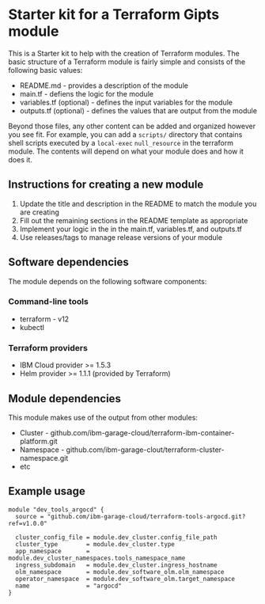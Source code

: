 # Starter kit for a Terraform Gipts module

This is a Starter kit to help with the creation of Terraform modules. The basic structure of a Terraform module is fairly
simple and consists of the following basic values:

- README.md - provides a description of the module
- main.tf - defiens the logic for the module
- variables.tf (optional) - defines the input variables for the module
- outputs.tf (optional) - defines the values that are output from the module

Beyond those files, any other content can be added and organized however you see fit. For example, you can add a `scripts/` directory
that contains shell scripts executed by a `local-exec` `null_resource` in the terraform module. The contents will depend on what your
module does and how it does it.

## Instructions for creating a new module

1. Update the title and description in the README to match the module you are creating
2. Fill out the remaining sections in the README template as appropriate
3. Implement your logic in the in the main.tf, variables.tf, and outputs.tf
4. Use releases/tags to manage release versions of your module

## Software dependencies

The module depends on the following software components:

### Command-line tools

- terraform - v12
- kubectl

### Terraform providers

- IBM Cloud provider >= 1.5.3
- Helm provider >= 1.1.1 (provided by Terraform)

## Module dependencies

This module makes use of the output from other modules:

- Cluster - github.com/ibm-garage-cloud/terraform-ibm-container-platform.git
- Namespace - github.com/ibm-garage-clout/terraform-cluster-namespace.git
- etc

## Example usage

```hcl-terraform
module "dev_tools_argocd" {
  source = "github.com/ibm-garage-cloud/terraform-tools-argocd.git?ref=v1.0.0"

  cluster_config_file = module.dev_cluster.config_file_path
  cluster_type        = module.dev_cluster.type
  app_namespace       = module.dev_cluster_namespaces.tools_namespace_name
  ingress_subdomain   = module.dev_cluster.ingress_hostname
  olm_namespace       = module.dev_software_olm.olm_namespace
  operator_namespace  = module.dev_software_olm.target_namespace
  name                = "argocd"
}
```

